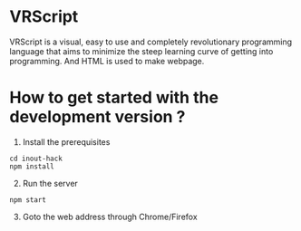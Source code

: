 # VRScript

VRScript is a visual, easy to use and completely revolutionary programming language that aims to minimize the steep learning curve of getting into programming.
And HTML is used to make webpage.


# How to get started with the development version ?

1. Install the prerequisites

```git clone https://github.com/satyamtg/inout-hack.git
cd inout-hack
npm install
```

2. Run the server

`npm start`

3. Goto the web address through Chrome/Firefox
